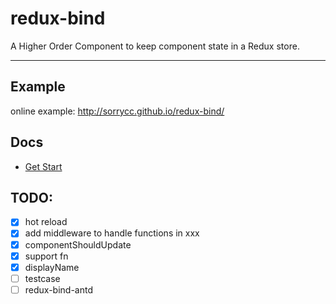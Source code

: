 # redux-bind

A Higher Order Component to keep component state in a Redux store.

---

## Example

online example: http://sorrycc.github.io/redux-bind/

## Docs

- [Get Start](https://github.com/sorrycc/redux-bind/issues/1)

## TODO:

- [x] hot reload
- [x] add middleware to handle functions in xxx
- [x] componentShouldUpdate
- [x] support fn
- [x] displayName
- [ ] testcase
- [ ] redux-bind-antd
